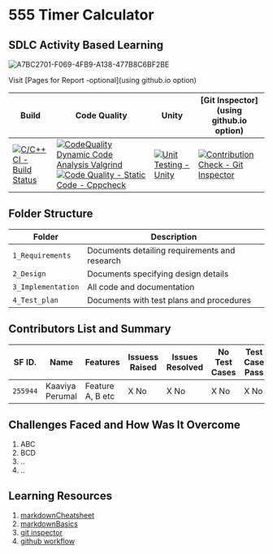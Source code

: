 # 555 Timer Calculator 
## SDLC Activity Based Learning
![A7BC2701-F069-4FB9-A138-477B8C6BF2BE](https://user-images.githubusercontent.com/80662569/114295650-3053d500-9ac4-11eb-9db5-83b1d5c104f5.JPEG)

Visit [Pages for Report -optional](using github.io option)

Build | Code Quality | Unity | [Git Inspector](using github.io option)
------|----------|-------|--------------
[![C/C++ CI - Build Status](https://github.com/KaaviyaP/Stepin_miniproject/actions/workflows/c-cpp.yml/badge.svg)](https://github.com/KaaviyaP/Stepin_miniproject/actions/workflows/c-cpp.yml) | [![CodeQuality Dynamic Code Analysis Valgrind](https://github.com/KaaviyaP/Stepin_miniproject/actions/workflows/CodeQuality_Dynamic.yml/badge.svg)](https://github.com/KaaviyaP/Stepin_miniproject/actions/workflows/CodeQuality_Dynamic.yml)[![Code Quality - Static Code - Cppcheck](https://github.com/KaaviyaP/Stepin_miniproject/actions/workflows/cppcheck.yml/badge.svg)](https://github.com/KaaviyaP/Stepin_miniproject/actions/workflows/cppcheck.yml)| [![Unit Testing - Unity](https://github.com/KaaviyaP/Stepin_miniproject/actions/workflows/unity.yml/badge.svg)](https://github.com/KaaviyaP/Stepin_miniproject/actions/workflows/unity.yml)| [![Contribution Check - Git Inspector](https://github.com/KaaviyaP/Stepin_miniproject/actions/workflows/gitinspector.yml/badge.svg)](https://github.com/KaaviyaP/Stepin_miniproject/actions/workflows/gitinspector.yml)


## Folder Structure
Folder             | Description
-------------------| -----------------------------------------
`1_Requirements`   | Documents detailing requirements and research
`2_Design`         | Documents specifying design details
`3_Implementation` | All code and documentation
`4_Test_plan`      | Documents with test plans and procedures

## Contributors List and Summary

SF ID. |  Name   |    Features    | Issuess Raised |Issues Resolved|No Test Cases|Test Case Pass
-------|---------|----------------|----------------|---------------|-------------|--------------
`255944` | Kaaviya Perumal  | Feature A, B etc    | X No     | X No   |X No   |X No     


## Challenges Faced and How Was It Overcome

1. ABC
2. BCD
3. ..
4. ..

## Learning Resources
1. [markdownCheatsheet](https://github.com/adam-p/markdown-here/wiki/Markdown-Cheatsheet)
2. [markdownBasics](https://guides.github.com/features/mastering-markdown/)
3. [git inspector](https://github.com/ejwa/gitinspector.git)
4. [github workflow](https://docs.github.com/en/actions/learn-github-action)

